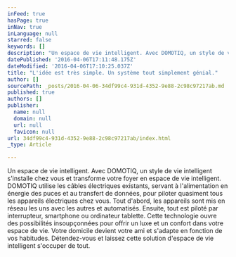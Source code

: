 ```yaml
---
inFeed: true
hasPage: true
inNav: true
inLanguage: null
starred: false
keywords: []
description: "Un espace de vie intelligent. Avec DOMOTIQ, un style de vie intelligent s'installe chez vous et transforme votre foyer en espace de vie intelligent. DOMOTIQ\_utilise les câbles électriques existants, servant à l‘alimentation en énergie des puces et au transfert de données, pour piloter quasiment tous les appareils électriques chez vous. Tout d'abord, les appareils sont mis en réseau les uns avec les autres et automatisés. Ensuite, tout est piloté par interrupteur, smartphone ou ordinateur tablette. Cette technologie ouvre des possibilités insoupçonnées pour offrir un luxe et un confort dans votre espace de vie. Votre domicile devient votre ami et s'adapte en fonction de vos habitudes. Détendez-vous et laissez cette solution d'espace de vie intelligent s'occuper de tout."
datePublished: '2016-04-06T17:11:48.175Z'
dateModified: '2016-04-06T17:10:25.037Z'
title: "L'idée est très simple. Un système tout simplement génial."
author: []
sourcePath: _posts/2016-04-06-34df99c4-931d-4352-9e88-2c98c97217ab.md
published: true
authors: []
publisher:
  name: null
  domain: null
  url: null
  favicon: null
url: 34df99c4-931d-4352-9e88-2c98c97217ab/index.html
_type: Article

---
```

Un espace de vie intelligent. Avec DOMOTIQ, un style de vie intelligent s'installe chez vous et transforme votre foyer en espace de vie intelligent. DOMOTIQ utilise les câbles électriques existants, servant à l'alimentation en énergie des puces et au transfert de données, pour piloter quasiment tous les appareils électriques chez vous. Tout d'abord, les appareils sont mis en réseau les uns avec les autres et automatisés. Ensuite, tout est piloté par interrupteur, smartphone ou ordinateur tablette. Cette technologie ouvre des possibilités insoupçonnées pour offrir un luxe et un confort dans votre espace de vie. Votre domicile devient votre ami et s'adapte en fonction de vos habitudes. Détendez-vous et laissez cette solution d'espace de vie intelligent s'occuper de tout.